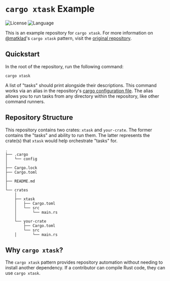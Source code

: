 # `cargo xtask` Example

![License](https://img.shields.io/github/license/nickgerace/cargo-xtask-example?style=for-the-badge&color=blue)
![Language](https://img.shields.io/github/languages/top/nickgerace/cargo-xtask-example?&logo=rust&color=orange&style=for-the-badge)

This is an example repository for `cargo xtask`.
For more information on [@matklad](https://github.com/matklad)'s `cargo xtask` pattern, visit the [original repository](https://github.com/matklad/cargo-xtask).

## Quickstart

In the root of the repository, run the following command:

```shell
cargo xtask
```

A list of "tasks" should print alongside their descriptions.
This command works via an alias in the repository's [cargo configuration file](.cargo/config).
The alias allows you to run tasks from any directory within the repository, like other command runners.

## Repository Structure

This repository contains two crates: `xtask` and `your-crate`.
The former contains the "tasks" and ability to run them.
The latter represents the crate(s) that `xtask` would help orchestrate "tasks" for.

```
.
├── .cargo
│   └── config
│
├── Cargo.lock
├── Cargo.toml
│
├── README.md
│
└── crates
    │
    ├── xtask
    │   ├── Cargo.toml
    │   └── src
    │       └── main.rs
    │
    └── your-crate
        ├── Cargo.toml
        └── src
    │       └── main.rs
```

## Why `cargo xtask`?

The `cargo xtask` pattern provides repository automation without needing to install another dependency.
If a contributor can compile Rust code, they can use `cargo xtask`.